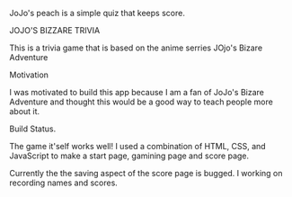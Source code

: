 JoJo's peach is a simple quiz that keeps score.


JOJO'S BIZZARE TRIVIA

This is a trivia game that is based on the anime serries JOjo's Bizare Adventure


Motivation

I was motivated to build this app because I am a fan of JoJo's Bizare Adventure and thought this would be a good way to teach people more about it.

Build Status.

The game it'self works well! I used a combination of HTML, CSS, and JavaScript to make a start page, gamining page and score page.

Currently the the saving aspect of the score page is bugged. I working on recording names and scores.
